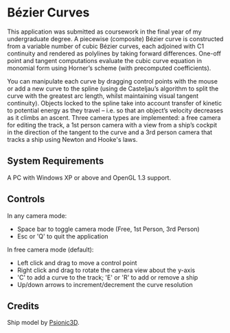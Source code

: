 # Bézier Curves
This application was submitted as coursework in the final year of my undergraduate degree. A piecewise (composite) Bézier curve is constructed from a variable number of cubic Bézier curves, each adjoined with C1 continuity and rendered as polylines by taking forward differences. One-off point and tangent computations evaluate the cubic curve equation in monomial form using Horner’s scheme (with precomputed coefficients).

You can manipulate each curve by dragging control points with the mouse or add a new curve to the spline (using de Casteljau’s algorithm to split the curve with the greatest arc length, whilst maintaining visual tangent continuity). Objects locked to the spline take into account transfer of kinetic to potential energy as they travel – i.e. so that an object’s velocity decreases as it climbs an ascent. Three camera types are implemented: a free camera for editing the track, a 1st person camera with a view from a ship’s cockpit in the direction of the tangent to the curve and a 3rd person camera that tracks a ship using Newton and Hooke's laws.

## System Requirements
A PC with Windows XP or above and OpenGL 1.3 support.

## Controls
In any camera mode:
  - Space bar to toggle camera mode (Free, 1st Person, 3rd Person)
  - Esc or 'Q' to quit the application

In free camera mode (default):
  - Left click and drag to move a control point
  - Right click and drag to rotate the camera view about the y-axis
  - 'C' to add a curve to the track; 'E' or 'R' to add or remove a ship
  - Up/down arrows to increment/decrement the curve resolution

## Credits
Ship model by [Psionic3D](https://psionic3d.newgrounds.com/).
